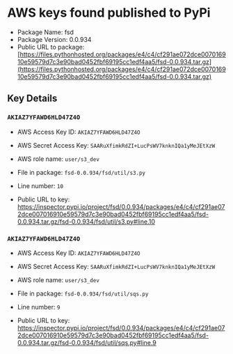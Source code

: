 # AWS keys found published to PyPi

* Package Name: fsd
* Package Version: 0.0.934
* Public URL to package: [https://files.pythonhosted.org/packages/e4/c4/cf291ae072dce007016910e59579d7c3e90bad0452fbf69195cc1edf4aa5/fsd-0.0.934.tar.gz](https://files.pythonhosted.org/packages/e4/c4/cf291ae072dce007016910e59579d7c3e90bad0452fbf69195cc1edf4aa5/fsd-0.0.934.tar.gz)

## Key Details

### `AKIAZ7YFAWD6HLD47Z4O`

* AWS Access Key ID: `AKIAZ7YFAWD6HLD47Z4O`
* AWS Secret Access Key: `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` 
* AWS role name: `user/s3_dev`
* File in package: `fsd-0.0.934/fsd/util/s3.py`
* Line number: `10`

* Public URL to key: https://inspector.pypi.io/project/fsd/0.0.934/packages/e4/c4/cf291ae072dce007016910e59579d7c3e90bad0452fbf69195cc1edf4aa5/fsd-0.0.934.tar.gz/fsd-0.0.934/fsd/util/s3.py#line.10



### `AKIAZ7YFAWD6HLD47Z4O`

* AWS Access Key ID: `AKIAZ7YFAWD6HLD47Z4O`
* AWS Secret Access Key: `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` 
* AWS role name: `user/s3_dev`
* File in package: `fsd-0.0.934/fsd/util/sqs.py`
* Line number: `9`

* Public URL to key: https://inspector.pypi.io/project/fsd/0.0.934/packages/e4/c4/cf291ae072dce007016910e59579d7c3e90bad0452fbf69195cc1edf4aa5/fsd-0.0.934.tar.gz/fsd-0.0.934/fsd/util/sqs.py#line.9


